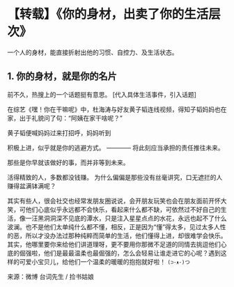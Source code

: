 
# 【转载】《你的身材，出卖了你的生活层次》

一个人的身材，能直接折射出他的习惯、自控力、及生活状态。

## 1. 你的身材，就是你的名片

前不久，热搜上的一个话题挺有意思。
[代入具体生活事件，引入话题]

在综艺《嘿！你在干嘛呢》中，杜海涛与好友黄子韬连线视频，得知子韬妈妈也在家，出于礼貌问了句：“阿姨在家干啥呢？”

黄子韬便喊妈妈过来打招呼，妈妈听到


积极上进，似乎就是你的逃避方式。
———— 将此刻应当承担的责任推往未来。

那些是你早就该做好的事，而并非等到未来。


活得精致的人，多数都没钱赚。
为什么偏偏是那些没有丝毫讲究，口无遮拦的人赚得盆满钵满呢？


其实有些人，很会社交也经常发朋友圈说说，会开朋友玩笑也会在朋友面前开怀大笑，可他们心底似乎永远都不会快乐，看起来什么都不缺，可依然过不好自己的生活，像一汪黑洞洞深不见底的潭水，只是注入星星点点的水花，永远也起不了什么波澜。也不是他们太单纯什么都不懂，相反，正是因为“懂”得太多，见过太多人性的恶，所以才没办法过那种纯粹而简单的生活，他们懂得上进，却很难学会快乐。其实，他哪里要你来给他们讲道理呀，更不要用你那微不足道的同情去挑逗他们心底的倔强啦，他们是最最温柔也最倔强的，怎么会轻易让谁走进它的心呢？遇到这样的可爱小宝贝儿，给他们一个温柔的暖暖的抱抱就好啦！ `(⊃･ᴥ･)つ`


来源：微博 台词先生 / 捡书姑娘